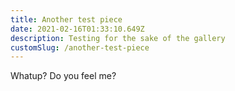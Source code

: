 ```yaml
---
title: Another test piece
date: 2021-02-16T01:33:10.649Z
description: Testing for the sake of the gallery
customSlug: /another-test-piece
---
```


Whatup? Do you feel me?
